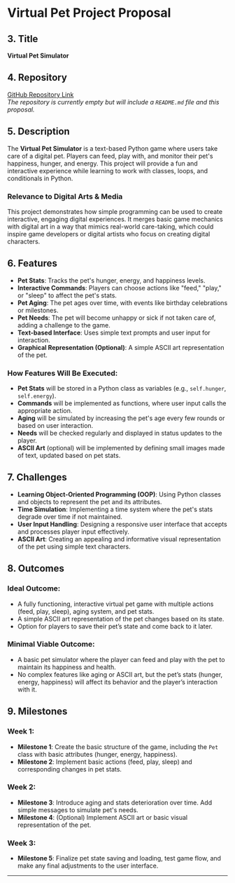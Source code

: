 # Virtual Pet Project Proposal

## 3. Title
**Virtual Pet Simulator**

## 4. Repository
[GitHub Repository Link](https://github.com/huyngu05/virtual-pet)  
*The repository is currently empty but will include a `README.md` file and this proposal.*

## 5. Description
The **Virtual Pet Simulator** is a text-based Python game where users take care of a digital pet. Players can feed, play with, and monitor their pet's happiness, hunger, and energy. This project will provide a fun and interactive experience while learning to work with classes, loops, and conditionals in Python.

### Relevance to Digital Arts & Media
This project demonstrates how simple programming can be used to create interactive, engaging digital experiences. It merges basic game mechanics with digital art in a way that mimics real-world care-taking, which could inspire game developers or digital artists who focus on creating digital characters.

## 6. Features
- **Pet Stats**: Tracks the pet's hunger, energy, and happiness levels.
- **Interactive Commands**: Players can choose actions like "feed," "play," or "sleep" to affect the pet's stats.
- **Pet Aging**: The pet ages over time, with events like birthday celebrations or milestones.
- **Pet Needs**: The pet will become unhappy or sick if not taken care of, adding a challenge to the game.
- **Text-based Interface**: Uses simple text prompts and user input for interaction.
- **Graphical Representation (Optional)**: A simple ASCII art representation of the pet.

### How Features Will Be Executed:
- **Pet Stats** will be stored in a Python class as variables (e.g., `self.hunger`, `self.energy`).
- **Commands** will be implemented as functions, where user input calls the appropriate action.
- **Aging** will be simulated by increasing the pet's age every few rounds or based on user interaction.
- **Needs** will be checked regularly and displayed in status updates to the player.
- **ASCII Art** (optional) will be implemented by defining small images made of text, updated based on pet stats.

## 7. Challenges
- **Learning Object-Oriented Programming (OOP)**: Using Python classes and objects to represent the pet and its attributes.
- **Time Simulation**: Implementing a time system where the pet's stats degrade over time if not maintained.
- **User Input Handling**: Designing a responsive user interface that accepts and processes player input effectively.
- **ASCII Art**: Creating an appealing and informative visual representation of the pet using simple text characters.

## 8. Outcomes

### Ideal Outcome:
- A fully functioning, interactive virtual pet game with multiple actions (feed, play, sleep), aging system, and pet stats.
- A simple ASCII art representation of the pet changes based on its state.
- Option for players to save their pet’s state and come back to it later.

### Minimal Viable Outcome:
- A basic pet simulator where the player can feed and play with the pet to maintain its happiness and health.
- No complex features like aging or ASCII art, but the pet’s stats (hunger, energy, happiness) will affect its behavior and the player’s interaction with it.

## 9. Milestones

### Week 1:
- **Milestone 1**: Create the basic structure of the game, including the `Pet` class with basic attributes (hunger, energy, happiness).
- **Milestone 2**: Implement basic actions (feed, play, sleep) and corresponding changes in pet stats.

### Week 2:
- **Milestone 3**: Introduce aging and stats deterioration over time. Add simple messages to simulate pet's needs.
- **Milestone 4**: (Optional) Implement ASCII art or basic visual representation of the pet.

### Week 3:
- **Milestone 5**: Finalize pet state saving and loading, test game flow, and make any final adjustments to the user interface.

---

